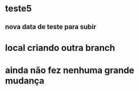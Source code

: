 # teste5

## nova data de teste para subir

# local criando outra branch

# ainda não fez nenhuma grande mudança

